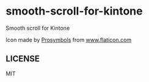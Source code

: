 # smooth-scroll-for-kintone
Smooth scroll for Kintone

Icon made by [Prosymbols][] from www.flaticon.com

[Prosymbols]: https://www.flaticon.com/authors/prosymbols

## LICENSE

MIT
